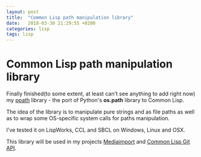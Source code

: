 ```yaml
---
layout: post
title:  "Common Lisp path manipulation library"
date:   2018-03-30 21:29:55 +0200
categories: lisp
tags: lisp
---
```

# Common Lisp path manipulation library

Finally finished(to some extent, at least can't see anything to add right now) my [ppath](https://github.com/fourier/ppath) library - the port of Python's **os.path** library to Common Lisp.

The idea of the library is to manipulate pure strings and as file paths as well as to wrap some OS-specific system calls for paths manipulation.

I've tested it on LispWorks, CCL and SBCL on Windows, Linux and OSX.

This library will be used in my projects [Mediaimport](https://github.com/fourier/mediaimport) and [Common Lisp Git API](https://github.com/fourier/git-api).



